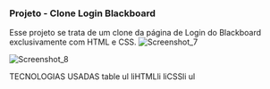 ### Projeto - Clone Login Blackboard 

Esse projeto se trata de um clone da página de Login do Blackboard exclusivamente com HTML e CSS.
![Screenshot_7](httpsuser-images.githubusercontent.com79854687112866237-f4664c00-908f-11eb-8471-bda200d7c803.png)

![Screenshot_8](httpsuser-images.githubusercontent.com79854687112866358-16f86500-9090-11eb-87c5-029ab8fb982c.png)


TECNOLOGIAS USADAS
table
ul
	liHTMLli
	liCSSli
ul
